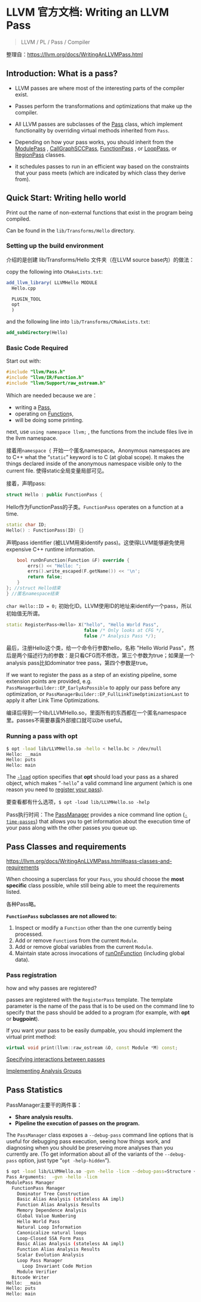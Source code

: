 # LLVM 官方文档: Writing an LLVM Pass

> LLVM / PL / Pass / Compiler

整理自：https://llvm.org/docs/WritingAnLLVMPass.html

## Introduction: What is a pass?

- LLVM passes are where most of the interesting parts of the compiler exist.

- Passes perform the transformations and optimizations that make up the compiler.

- All LLVM passes are subclasses of the [Pass](https://llvm.org/doxygen/classllvm_1_1Pass.html) class, which implement functionality by overriding virtual methods inherited from `Pass`.
- Depending on how your pass works, you should inherit from the [ModulePass](https://llvm.org/docs/WritingAnLLVMPass.html#writing-an-llvm-pass-modulepass) , [CallGraphSCCPass](https://llvm.org/docs/WritingAnLLVMPass.html#writing-an-llvm-pass-callgraphsccpass), [FunctionPass](https://llvm.org/docs/WritingAnLLVMPass.html#writing-an-llvm-pass-functionpass) , or [LoopPass](https://llvm.org/docs/WritingAnLLVMPass.html#writing-an-llvm-pass-looppass), or [RegionPass](https://llvm.org/docs/WritingAnLLVMPass.html#writing-an-llvm-pass-regionpass) classes.
- it schedules passes to run in an efficient way based on the constraints that your pass meets (which are indicated by which class they derive from).

## Quick Start: Writing hello world

Print out the name of non-external functions that exist in the program being compiled.

Can be found in the `lib/Transforms/Hello` directory.

### Setting up the build environment

介绍的是创建 lib/Transforms/Hello 文件夹（在LLVM source base内）的做法：

copy the following into `CMakeLists.txt`:

```cmake
add_llvm_library( LLVMHello MODULE
  Hello.cpp

  PLUGIN_TOOL
  opt
  )
```

and the following line into `lib/Transforms/CMakeLists.txt`:

```cmake
add_subdirectory(Hello)
```

### Basic Code Required

 Start out with:

```c++
#include "llvm/Pass.h"
#include "llvm/IR/Function.h"
#include "llvm/Support/raw_ostream.h"
```

Which are needed because we are：

- writing a [Pass](https://llvm.org/doxygen/classllvm_1_1Pass.html), 
- operating on [Function](https://llvm.org/doxygen/classllvm_1_1Function.html)s, 
- will be doing some printing.

next, use `using namespace llvm;` , the functions from the include files live in the llvm namespace.

接着用`namespace {` 开始一个匿名namespace。Anonymous namespaces are to C++ what the “`static`” keyword is to C (at global scope). It makes the things declared inside of the anonymous namespace visible only to the current file. 使得static全局变量局部可见。

接着，声明pass:

```c++
struct Hello : public FunctionPass {
```

Hello作为FunctionPass的子类。`FunctionPass` operates on a function at a time.

```c++
static char ID;
Hello() : FunctionPass(ID) {}
```

声明pass identifier (被LLVM用来identify pass)。这使得LLVM能够避免使用expensive C++ runtime information.

```c++
	bool runOnFunction(Function &F) override {
		errs() << "Hello: ";
		errs().write_escaped(F.getName()) << '\n';
		return false;
	}
}; //struct Hello结束
} //匿名namespace结束
```

`char Hello::ID = 0;` 初始化ID。LLVM使用ID的地址来identify一个pass，所以初始值无所谓。

```c++
static RegisterPass<Hello> X("hello", "Hello World Pass",
                             false /* Only looks at CFG */,
                             false /* Analysis Pass */);
```

最后，注册Hello这个类，给一个命令行参数hello，名称 "Hello World Pass"，然后是两个描述行为的参数：是只看CFG而不修改，第三个参数为true；如果是一个analysis pass比如dominator tree pass，第四个参数是true。

If we want to register the pass as a step of an existing pipeline, some extension points are provided, e.g. `PassManagerBuilder::EP_EarlyAsPossible` to apply our pass before any optimization, or `PassManagerBuilder::EP_FullLinkTimeOptimizationLast` to apply it after Link Time Optimizations.

编译后得到一个lib/LLVMHello.so，里面所有的东西都在一个匿名namespace里。passes不需要暴露外部接口就可以be useful。

### Running a pass with opt

```bash
$ opt -load lib/LLVMHello.so -hello < hello.bc > /dev/null
Hello: __main
Hello: puts
Hello: main
```

The [`-load`](https://llvm.org/docs/CommandGuide/opt.html#cmdoption-opt-load) option specifies that **opt** should load your pass as a shared object, which makes “`-hello`” a valid command line argument (which is one reason you need to [register your pass](https://llvm.org/docs/WritingAnLLVMPass.html#writing-an-llvm-pass-registration)).

要查看都有什么选项，`$ opt -load lib/LLVMHello.so -help`

Pass执行时间：The [PassManager](https://llvm.org/docs/WritingAnLLVMPass.html#writing-an-llvm-pass-passmanager) provides a nice command line option ([`-time-passes`](https://llvm.org/docs/CommandGuide/opt.html#cmdoption-opt-time-passes)) that allows you to get information about the execution time of your pass along with the other passes you queue up.

## Pass Classes and requirements

https://llvm.org/docs/WritingAnLLVMPass.html#pass-classes-and-requirements

When choosing a superclass for your `Pass`, you should choose the **most specific** class possible, while still being able to meet the requirements listed.

各种Pass略。

 **`FunctionPass` subclasses are not allowed to:**

1. Inspect or modify a `Function` other than the one currently being processed.
2. Add or remove `Function`s from the current `Module`.
3. Add or remove global variables from the current `Module`.
4. Maintain state across invocations of [runOnFunction](https://llvm.org/docs/WritingAnLLVMPass.html#writing-an-llvm-pass-runonfunction) (including global data).

### Pass registration

how and why passes are registered?

passes are registered with the `RegisterPass` template. The template parameter is the name of the pass that is to be used on the command line to specify that the pass should be added to a program (for example, with **opt** or **bugpoint**).

If you want your pass to be easily dumpable, you should implement the virtual print method:

```c++
virtual void print(llvm::raw_ostream &O, const Module *M) const;
```

[Specifying interactions between passes](https://llvm.org/docs/WritingAnLLVMPass.html#id34)

[Implementing Analysis Groups](https://llvm.org/docs/WritingAnLLVMPass.html#id40)

## Pass Statistics

PassManager主要干的两件事：

- **Share analysis results.**
- **Pipeline the execution of passes on the program.**

The `PassManager` class exposes a `--debug-pass` command line options that is useful for debugging pass execution, seeing how things work, and diagnosing when you should be preserving more analyses than you currently are. (To get information about all of the variants of the `--debug-pass` option, just type “`opt -help-hidden`”).

```bash
$ opt -load lib/LLVMHello.so -gvn -hello -licm --debug-pass=Structure < hello.bc > /dev/null
Pass Arguments:  -gvn -hello -licm
ModulePass Manager
  FunctionPass Manager
    Dominator Tree Construction
    Basic Alias Analysis (stateless AA impl)
    Function Alias Analysis Results
    Memory Dependence Analysis
    Global Value Numbering
    Hello World Pass
    Natural Loop Information
    Canonicalize natural loops
    Loop-Closed SSA Form Pass
    Basic Alias Analysis (stateless AA impl)
    Function Alias Analysis Results
    Scalar Evolution Analysis
    Loop Pass Manager
      Loop Invariant Code Motion
    Module Verifier
  Bitcode Writer
Hello: __main
Hello: puts
Hello: main
```

